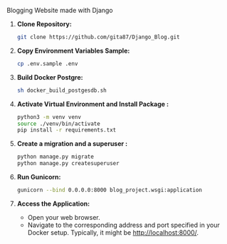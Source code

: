 Blogging Website made with Django


1. **Clone Repository:**
   ```bash
   git clone https://github.com/gita87/Django_Blog.git
   ```

2. **Copy Environment Variables Sample:**
   ```bash
   cp .env.sample .env
   ```

3. **Build Docker Postgre:**
   ```bash
   sh docker_build_postgesdb.sh
   ```

4. **Activate Virtual Environment and Install Package :**
   ```bash
   python3 -m venv venv
   source ./venv/bin/activate
   pip install -r requirements.txt
   ```

5. **Create a migration and a superuser :**
   ```bash
   python manage.py migrate
   python manage.py createsuperuser
   ```

4. **Run Gunicorn:**
   ```bash
   gunicorn --bind 0.0.0.0:8000 blog_project.wsgi:application
   ```

5. **Access the Application:**
   - Open your web browser.
   - Navigate to the corresponding address and port specified in your Docker setup. Typically, it might be [http://localhost:8000/](http://localhost:8000/).